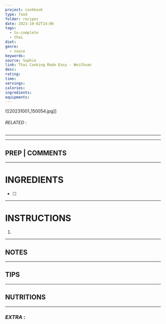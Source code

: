 ```yaml
---
project: cookbook
type: food
folder: recipes
date: 2023-10-02T14:06
tags:
  - to-complete
  - thai
diet: 
genre:
  - sauce
keywords: 
source: Sophie
link: Thai Cooking Made Easy - WeiChuan
desc: 
rating: 
time: 
servings: 
calories: 
ingredients: 
equipments:
---
```

![[20231001_150054.jpg]]

###### *RELATED* : 
---


---
## PREP | COMMENTS



---
# INGREDIENTS

- [ ] 

---
# INSTRUCTIONS

1. 

---
## NOTES



---
## TIPS



---
## NUTRITIONS



---
### *EXTRA* :



